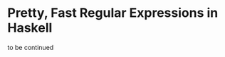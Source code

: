 Pretty, Fast Regular Expressions in Haskell
===========================================

to be continued

